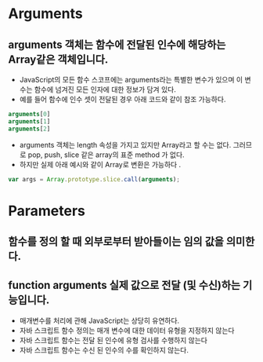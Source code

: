 
#  Arguments 
## arguments 객체는 함수에 전달된 인수에 해당하는 Array같은 객체입니다. 
 - JavaScript의 모든 함수 스코프에는 arguments라는 특별한 변수가 있으며 이 변수는 함수에 넘겨진 모든 인자에 대한 정보가 담겨 있다.
 - 예를 들어 함수에 인수 셋이 전달된 경우 아래 코드와 같이 참조 가능하다. 
 ```javascript 
arguments[0]
arguments[1]
arguments[2]

 ```

 - arguments 객체는 length 속성을 가지고 있지만 Array라고 할 수는 없다. 그러므로 pop, push, slice 같은 array의 표준 method 가 없다. 
 - 하지만 실제 아래 예시와 같이 Array로 변환은 가능하다 .
 ``` javascript 
 var args = Array.prototype.slice.call(arguments);
 ```


 # Parameters 
 ## 함수를 정의 할 때 외부로부터 받아들이는 임의 값을 의미한다. 
 ## function arguments 실제 값으로 전달 (및 수신)하는 기능입니다.

 - 매개변수를 처리에 관해 JavaScript는 상당히 유연하다.
 - 자바 스크립트 함수 정의는 매개 변수에 대한 데이터 유형을 지정하지 않는다
 - 자바 스크립트 함수는 전달 된 인수에 유형 검사를 수행하지 않는다
 - 자바 스크립트 함수는 수신 된 인수의 수를 확인하지 않는다.
